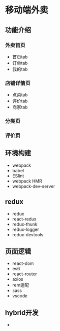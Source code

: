 # 移动端外卖
## 功能介绍
### 外卖首页
+   首页tab
+   订单tab
+   我的tab
### 店铺详情页
+   点菜tab
+   评价tab
+   商家tab
### 分类页
### 评价页
## 环境构建
+   webpack
+   babel
+   ESlint
+   webpack HMR
+   webpack-dev-server
## redux
+   redux
+   react-redux
+   redux-thunk
+   redux-logger
+   redux-devtools
## 页面逻辑
+   react-dom
+   es6
+   react-router
+   axios
+   rem适配
+   sass
+   vscode
## hybrid开发
+   
